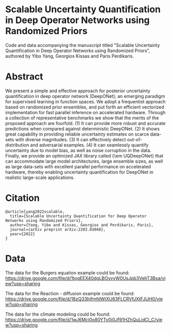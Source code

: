 # Scalable Uncertainty Quantification in Deep Operator Networks using Randomized Priors

Code and data accompanying the manuscript titled "Scalable Uncertainty Quantification in Deep Operator Networks using Randomized Priors", authored by Yibo Yang, Georgios Kissas and Paris Perdikaris.

# Abstract

We present a simple and effective approach for posterior uncertainty quantification in deep operator network (DeepONet); an emerging paradigm for supervised learning in function spaces. We adopt a frequentist approach based on randomized prior ensembles, and put forth an efficient vectorized implementation for fast parallel inference on accelerated hardware. Through a collection of representative benchmarks we show that the merits of the proposed approach are fourfold. (1) It can provide more robust and accurate predictions when compared against deterministic DeepONet. (2) It shows great capability in providing reliable uncertainty estimates on scarce data-sets with diverse magnitudes. (3) It can effectively detect out-of-distribution and adversarial examples. (4) It can seamlessly quantify uncertainty due to model bias, as well as noise corruption in the data. Finally, we provide an optimized JAX library called {\em UQDeepONet} that can accommodate large model architectures, large ensemble sizes, as well as large data-sets with excellent parallel performance on accelerated hardware, thereby enabling uncertainty quantification for DeepONet in realistic large-scale applications.

# Citation

    @article{yang2022scalable,
      title={Scalable Uncertainty Quantification for Deep Operator Networks using Randomized Priors},
      author={Yang, Yibo and Kissas, Georgios and Perdikaris, Paris},
      journal={arXiv preprint arXiv:2203.03048},
      year={2022}
    }

# Data

The data for the Burgers equation example could be found: https://drive.google.com/file/d/1togEEX40dgLBOyvyW0UsJpb3VehT3Bsa/view?usp=sharing

The data for the Reaction - diffusion example could be found:
https://drive.google.com/file/d/18zQ33hifmfdWjXU63FLCRVfJXtFJlJH0/view?usp=sharing

The data for the climate modeling could be found:
https://drive.google.com/file/d/1wJ6Mcj0o80YTv0i0Jf91HZhQuLidCI_C/view?usp=sharing

